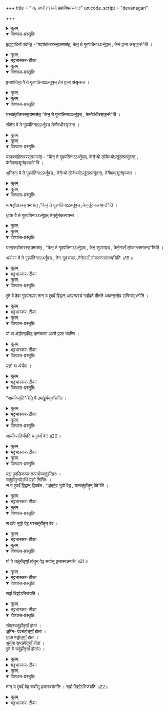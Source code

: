 +++
title = "१६ प्रश्नोत्तररूपो ब्रह्मविषयसंवादः"
unicode_script = "devanagari"

+++
<div class="js_include" url="/vedAH_yajuH/taittirIyam/sArasvata-vibhAgaH/brAhmaNam/sarva-prastutiH/2/3_hotR-brAhmaNAdi/05_prashnottararUpo_brahmaviShayasaMvAdaH"  newLevelForH1="1" includeTitle="true">

<details><summary>मूलम्</summary>

ब्र॒ह्म॒वा॒दिनो॑ वदन्ति ।
यद्दश॑होतारस्स॒त्रमास॑त ।
केन॒ ते गृ॒हप॑तिनाऽऽर्ध्नुवन् ।
केन॑ प्र॒जा अ॑सृज॒न्तेति॑ ।
</details>

<details open><summary>विश्वास-प्रस्तुतिः</summary>

ब्र॒ह्म॒वा॒दिनो॑ वदन्ति॒ -"यद्दश॑होतारस्स॒त्रमास॑त॒, केन॒ ते गृ॒हप॑तिनाऽऽर्ध्नुव॒न्न् , केन॑ प्र॒जा अ॑सृज॒न्ते"ति॑ ।
</details>

<details><summary>मूलम्</summary>

ब्र॒ह्म॒वा॒दिनो॑ वदन्ति॒ -"यद्दश॑होतारस्स॒त्रमास॑त॒, केन॒ ते गृ॒हप॑तिनाऽऽर्ध्नुव॒न्न् , केन॑ प्र॒जा अ॑सृज॒न्ते"ति॑ ।
</details>

<details><summary>भट्टभास्कर-टीका</summary>

1-5ब्रह्मवादिन इत्यादि ॥ अविवाक्येऽह्नि इतरे पृच्छन्ति । गृहपतिः प्रतिवचनं ब्रूते । दशहोतारस्सत्रमासत । तदानीं केन गृहपतिना आर्ध्नुवन् वृद्धिं प्राप्नुवन् कर्मफलमलभन्त? केन च गृहपतिना प्रजा असृजन्त? फलविशेषप्रश्नः । दशहोतुरसाधारणफलत्वात् ।
</details>


<details><summary>मूलम्</summary>

प्र॒जाप॑तिना॒ वै ते गृ॒हप॑तिनाऽऽर्ध्नुवन् ।  
तेन॑ प्र॒जा अ॑सृजन्त ।
</details>

<details open><summary>विश्वास-प्रस्तुतिः</summary>

प्र॒जाप॑तिना॒ वै ते गृ॒हप॑तिनाऽऽर्ध्नुव॒न्न्  तेन॑ प्र॒जा अ॑सृजन्त ।
</details>

<details><summary>मूलम्</summary>

प्र॒जाप॑तिना॒ वै ते गृ॒हप॑तिनाऽऽर्ध्नुव॒न्न्  तेन॑ प्र॒जा अ॑सृजन्त ।
</details>


<details><summary>मूलम्</summary>

यच्चतु॑र्होतारस्स॒त्रमास॑त ।
केन॒ ते गृ॒हप॑तिनाऽऽर्ध्नुवन् ।
केनौष॑धीरसृज॒न्तेति॑ ।
सोमे॑न॒ वै ते गृ॒हप॑तिनाऽऽर्ध्नुवन्न् ॥17॥  
तेनौष॑धीरसृजन्त ।
</details>

<details open><summary>विश्वास-प्रस्तुतिः</summary>

यच्चतु॑र्होतारस्स॒त्रमास॑त॒ "केन॒ ते गृ॒हप॑तिनाऽऽर्ध्नुव॒न्न् , केनौष॑धीरसृज॒न्ते"ति॑ ।

सोमे॑न॒ वै ते गृ॒हप॑तिनाऽऽर्ध्नुव॒न्न्  तेनौष॑धीरसृजन्त ।
</details>

<details><summary>मूलम्</summary>

यच्चतु॑र्होतारस्स॒त्रमास॑त॒ "केन॒ ते गृ॒हप॑तिनाऽऽर्ध्नुव॒न्न् , केनौष॑धीरसृज॒न्ते"ति॑ ।

सोमे॑न॒ वै ते गृ॒हप॑तिनाऽऽर्ध्नुव॒न्न्  तेनौष॑धीरसृजन्त ।
</details>


<details><summary>मूलम्</summary>

यत्पञ्च॑होतारस्स॒त्रमास॑त ।
केन॒ ते गृ॒हप॑तिनाऽऽर्ध्नुवन् ।
केनै॒भ्यो लो॒केभ्योऽसु॑रा॒न्प्राणु॑दन्त ।
केनै॑षाम्प॒शून॑वृञ्ज॒तेति॑ ।
अ॒ग्निना॒ वै ते गृ॒हप॑तिनाऽऽर्ध्नुवन् ।
तेनै॒भ्यो लो॒केभ्योऽसु॑रा॒न्प्राणु॑दन्त ।
तेनै॑षाम्प॒शून॑वृञ्जत ।
</details>

<details open><summary>विश्वास-प्रस्तुतिः</summary>

यत्पञ्च॑होतारस्स॒त्रमास॑त॒ - "केन॒ ते गृ॒हप॑तिनाऽऽर्ध्नुव॒न्न्, केनै॒भ्यो लो॒केभ्योऽसु॑रा॒न्प्राणु॑दन्त॒ ,
केनै॑षाम्प॒शून॑वृञ्ज॒ते"ति॑ ।

अ॒ग्निना॒ वै ते गृ॒हप॑तिनाऽऽर्ध्नुव॒न्न् , तेनै॒भ्यो लो॒केभ्योऽसु॑रा॒न्प्राणु॑दन्त॒, तेनै॑षाम्प॒शून॑वृञ्जत ।
</details>

<details><summary>मूलम्</summary>

यत्पञ्च॑होतारस्स॒त्रमास॑त॒ - "केन॒ ते गृ॒हप॑तिनाऽऽर्ध्नुव॒न्न्, केनै॒भ्यो लो॒केभ्योऽसु॑रा॒न्प्राणु॑दन्त॒ ,
केनै॑षाम्प॒शून॑वृञ्ज॒ते"ति॑ ।

अ॒ग्निना॒ वै ते गृ॒हप॑तिनाऽऽर्ध्नुव॒न्न् , तेनै॒भ्यो लो॒केभ्योऽसु॑रा॒न्प्राणु॑दन्त॒, तेनै॑षाम्प॒शून॑वृञ्जत ।
</details>


<details><summary>मूलम्</summary>

यत्षड्ढो॑तारस्स॒त्रमास॑त ।
केन॒ ते गृ॒हप॑तिनाऽऽर्ध्नुवन्न् ॥18॥  
केन॒र्तून॑कल्पय॒न्तेति॑ ।
धा॒त्रा वै ते गृ॒हप॑तिनाऽऽर्ध्नुवन् ।
तेन॒र्तून॑कल्पयन्त ।
</details>

<details open><summary>विश्वास-प्रस्तुतिः</summary>

यत्षड्ढो॑तारस्स॒त्रमास॑त॒ ,"केन॒ ते गृ॒हप॑तिनाऽऽर्ध्नुव॒न्न् ,केन॒र्तून॑कल्पय॒न्ते"ति॑ ।

धा॒त्रा वै ते गृ॒हप॑तिनाऽऽर्ध्नुव॒न्न् तेन॒र्तून॑कल्पयन्त ।
</details>

<details><summary>मूलम्</summary>

यत्षड्ढो॑तारस्स॒त्रमास॑त॒ ,"केन॒ ते गृ॒हप॑तिनाऽऽर्ध्नुव॒न्न् ,केन॒र्तून॑कल्पय॒न्ते"ति॑ ।

धा॒त्रा वै ते गृ॒हप॑तिनाऽऽर्ध्नुव॒न्न् तेन॒र्तून॑कल्पयन्त ।
</details>


<details><summary>मूलम्</summary>

यत्स॒प्तहो॑तारस्स॒त्रमास॑त ।
केन॒ ते गृ॒हप॑तिनाऽऽर्ध्नुवन् ।
केन॒ सुव॑रायन् ।
केने॒माल्ँ लो॒कान्त्सम॑तन्व॒न्निति॑ ।
अ॒र्य॒म्णा वै ते गृ॒हप॑तिनाऽऽर्ध्नुवन् ।
तेन॒ सुव॑रायन् ।
तेने॒माल्ँ लो॒कान्त्सम॑तन्व॒न्निति॑ ॥19॥  
</details>

<details open><summary>विश्वास-प्रस्तुतिः</summary>

यत्स॒प्तहो॑तारस्स॒त्रमास॑त॒ , "केन॒ ते गृ॒हप॑तिनाऽऽर्ध्नुव॒न्न् , केन॒ सुव॑राय॒न्न् , केने॒माल्ँ लो॒कान्त्सम॑तन्व॒"न्निति॑ ।

अ॒र्य॒म्णा वै ते गृ॒हप॑तिनाऽऽर्ध्नुव॒न्न् , तेन॒ सुव॑राय॒न्न् ,तेने॒माल्ँ लो॒कान्त्सम॑तन्व॒न्निति॑ ॥19॥  
</details>

<details><summary>मूलम्</summary>

यत्स॒प्तहो॑तारस्स॒त्रमास॑त॒ , "केन॒ ते गृ॒हप॑तिनाऽऽर्ध्नुव॒न्न् , केन॒ सुव॑राय॒न्न् , केने॒माल्ँ लो॒कान्त्सम॑तन्व॒"न्निति॑ ।

अ॒र्य॒म्णा वै ते गृ॒हप॑तिनाऽऽर्ध्नुव॒न्न् , तेन॒ सुव॑राय॒न्न् ,तेने॒माल्ँ लो॒कान्त्सम॑तन्व॒न्निति॑ ॥19॥  
</details>

<details><summary>भट्टभास्कर-टीका</summary>

एवमितरैः पृष्टे गृहपतिः प्रतिब्रूते - प्रजापतिनेत्यादि । गतम् । गृहपतिः प्रधानयजमानः ।
दशहोतृप्रधानाद्दशहोतारः । एवं चतुर्होतार इत्यादि ॥
</details>


<details><summary>मूलम्</summary>

ए॒ते वै दे॒वा गृ॒हप॑तयः ।
तान् य ए॒वव्ँ वि॒द्वान् ।
अप्य॒न्यस्य॑ गार्हप॒ते दीक्ष॑ते ।
अ॒वा॒न्त॒रमे॒व स॒त्रिणा॑मृध्नोति ।
</details>

<details open><summary>विश्वास-प्रस्तुतिः</summary>

ए॒ते वै दे॒वा गृ॒हप॑तय॒स् तान् य ए॒वव्ँ वि॒द्वान् अप्य॒न्यस्य॑ गार्हप॒ते दीक्ष॑ते अवान्त॒रमे॒व स॒त्रिणा॑मृध्नोति ।
</details>

<details><summary>मूलम्</summary>

ए॒ते वै दे॒वा गृ॒हप॑तय॒स् तान् य ए॒वव्ँ वि॒द्वान् अप्य॒न्यस्य॑ गार्हप॒ते दीक्ष॑ते अवान्त॒रमे॒व स॒त्रिणा॑मृध्नोति ।
</details>

<details><summary>भट्टभास्कर-टीका</summary>

6एते वा इत्यादि ॥ एते प्रजापत्यादयो देवानां मध्ये गृहपतयः । एवं तान् गृहपतीन् विद्वान् योऽन्यस्यापि गार्हपते गृहपतिसंबन्धिनि कर्मणि दीक्षते सोप्यवान्तरं पृथक्पृथगेव सत्रिणां सर्वेषां ऋध्नोति ऋद्धिं माप्नोति । किं पुनरात्मनो गार्हपते यो दीक्षते ॥
</details>


<details><summary>मूलम्</summary>

यो वा अ॑र्य॒मण॒व्ँवेद॑ ।
दान॑कामा अस्मै प्र॒जा भ॑वन्ति ।
</details>

<details open><summary>विश्वास-प्रस्तुतिः</summary>

यो वा अ॑र्य॒मण॒व्ँवेद॒ दान॑कामा अस्मै प्र॒जा भ॑वन्ति ।
</details>

<details><summary>मूलम्</summary>

यो वा अ॑र्य॒मण॒व्ँवेद॒ दान॑कामा अस्मै प्र॒जा भ॑वन्ति ।
</details>

<details><summary>भट्टभास्कर-टीका</summary>

7यो वा इत्यादिर्यज्ञस्तुतिः यष्टुस्स्तुतिर्वा, अर्यणो वा स्तुतिः ॥ अरीन् यमयति निगृह्णातीत्यर्यमा, यष्टा दाता च । तं यो वेद अस्मै प्रजा दानकामा भवन्ति ।
अस्य वा प्रजा यष्ट्र्यो दात्र्यश्च भवन्ति । 'शीलिकामि' इत्यादिना णप्रत्ययान्तत्वेन ङीबभावः ।
</details>

<details open><summary>विश्वास-प्रस्तुतिः</summary>

य॒ज्ञो वा अ॑र्य॒मा ।
</details>

<details><summary>मूलम्</summary>

य॒ज्ञो वा अ॑र्य॒मा ।
</details>

<details><summary>भट्टभास्कर-टीका</summary>

यज्ञवत्पूज्यः खल्वर्यमा ।
</details>

<details open><summary>विश्वास-प्रस्तुतिः</summary>

"आर्या॑वस॒ति"रिति॒ वै तमा॑हु॒र्यम्प्र॒शँस॑न्ति ।
</details>

<details><summary>मूलम्</summary>

"आर्या॑वस॒ति"रिति॒ वै तमा॑हु॒र्यम्प्र॒शँस॑न्ति ।
</details>

<details><summary>भट्टभास्कर-टीका</summary>

इदानमिर्यम्णः पूज्यत्वे हेतुमाह - यं हि प्रशंसन्ति तमार्यावसतिमाहुः । आर्याणां साधूनां दातॄणां वा आवासमाहुः । वनस्पत्यादित्वादाद्युदात्तत्वम् । आर्यावसतिरित्येव प्रशंसनीय इत्याहुः । स चार्याणां साधूनां देवमनुष्याणामावासो दाता यष्टा च । तस्मात्स एवार्यमा आर्याणां निर्भीकत्वादेर्दाता । अर्यमेति पृषोदरादिः ।
</details>


<details><summary>मूलम्</summary>

आर्या॑वस॒तिर्भ॑वति ।
य ए॒वव्ँ वेद॑ ॥20॥  
</details>

<details open><summary>विश्वास-प्रस्तुतिः</summary>

आर्या॑वस॒तिर्भ॑वति॒ य ए॒वव्ँ वेद॑ ॥20॥  
</details>

<details><summary>मूलम्</summary>

आर्या॑वस॒तिर्भ॑वति॒ य ए॒वव्ँ वेद॑ ॥20॥  
</details>

<details><summary>भट्टभास्कर-टीका</summary>

एवं यथोक्तप्रकारं अर्यम्णो वेदिता आर्यावसतिर्भवति, यष्टा दाता च भवति ॥
</details>


<details><summary>मूलम्</summary>

यद्वा इ॒दङ्किञ्च॑ ।
तत्सर्व॒ञ्चतु॑र्होतारः ।
चतु॑र्होतृ॒भ्योऽधि॑ य॒ज्ञो निर्मि॑तः ।
स य ए॒वव्ँ वि॒द्वान् वि॒वदे॑त ।
अ॒हमे॒व भूयो॑ वेद ।
यश्चतु॑र्होतॄ॒न् वेदेति॑ ।
</details>

<details open><summary>विश्वास-प्रस्तुतिः</summary>

यद्वा इ॒दङ्किञ्च॒ तत्सर्व॒ञ्चतु॑र्होतारः ।  
चतु॑र्होतृ॒भ्योऽधि॑ य॒ज्ञो निर्मि॑तः ।  
स य ए॒वव्ँ वि॒द्वान् वि॒वदे॑त , "अ॒हमे॒व भूयो॑ वेद॒ , यश्चतु॑र्होतॄ॒न् वेदे"ति॑ ।
</details>

<details><summary>मूलम्</summary>

यद्वा इ॒दङ्किञ्च॒ तत्सर्व॒ञ्चतु॑र्होतारः ।  
चतु॑र्होतृ॒भ्योऽधि॑ य॒ज्ञो निर्मि॑तः ।  
स य ए॒वव्ँ वि॒द्वान् वि॒वदे॑त , "अ॒हमे॒व भूयो॑ वेद॒ , यश्चतु॑र्होतॄ॒न् वेदे"ति॑ ।
</details>

<details><summary>भट्टभास्कर-टीका</summary>

8यद्वा इत्यादि ॥ इदं विश्वं दृश्यमानं श्रूयमाणं च चतुर्होतारः दशहोत्रादयः चत्रुर्होतृभवत्वात् ताच्छब्द्यम् । किं बहुना, यज्ञोपि सर्वश्चतुर्होतृभ्यो निर्मितः । एवं चतुर्होतृमाहात्म्यमुक्तप्रकारं विद्वान् यो नाम कश्चिल्लोके अन्येन विवदेत । कथम्? अहमेव भूयो वेद बहुतरं जानामि नेतरः मनुष्यो मत्तुल्यो बहुज्ञो नास्त्येव कश्चित्, योऽहं चतुर्होतॄन्त् वेद याथात्म्येन जानामीति ॥
</details>


<details><summary>मूलम्</summary>

स ह्ये॑व भूयो॒ वेद॑ ।
यश्चतु॑र्होतॄ॒न् वेद॑ ।
</details>

<details open><summary>विश्वास-प्रस्तुतिः</summary>

स ह्ये॑व भूयो॒ वेद॒ यश्चतु॑र्होतॄ॒न् वेद॑ ।
</details>

<details><summary>मूलम्</summary>

स ह्ये॑व भूयो॒ वेद॒ यश्चतु॑र्होतॄ॒न् वेद॑ ।
</details>

<details><summary>भट्टभास्कर-टीका</summary>

9अस्मिन् विवादे वयं निर्णायं ब्रूम इत्याह - स ह्येवेत्यादि ॥ यदुक्तमहमेव भूयो वेदेति, सत्यमेव । स ह्येव भूयो वेद यश्चतुर्होतॄन् वेदेति, नेतरः । नात्र विवादः दीयतां हस्ते परशुरिति भावः ॥
</details>


<details><summary>मूलम्</summary>

यो वै चतु॑र्होतृणाँ॒ होतॄ॒न् वेद॑ ।
सर्वा॑सु प्र॒जास्वन्न॑मत्ति ॥21॥  
</details>

<details open><summary>विश्वास-प्रस्तुतिः</summary>

यो वै चतु॑र्होतृणाँ॒ होतॄ॒न् वेद॒ सर्वा॑सु प्र॒जास्वन्न॑मत्ति ॥21॥  
</details>

<details><summary>मूलम्</summary>

यो वै चतु॑र्होतृणाँ॒ होतॄ॒न् वेद॒ सर्वा॑सु प्र॒जास्वन्न॑मत्ति ॥21॥  
</details>

<details><summary>भट्टभास्कर-टीका</summary>

10यो वा इत्यादि ॥ यश्चतुर्होतृणां दशहोत्रादीनां होतॄन् वेद सर्वासु प्रजासु मध्ये अन्नमत्ति भोक्ता भवति, सर्वप्रजा विषये भुङ्क्ते ।
</details>

<details open><summary>विश्वास-प्रस्तुतिः</summary>

सर्वा॒ दिशो॒ऽभिज॑यति ।
</details>

<details><summary>मूलम्</summary>

सर्वा॒ दिशो॒ऽभिज॑यति ।
</details>

<details><summary>भट्टभास्कर-टीका</summary>

सर्वाश्च दिशोऽभिजयति ।
</details>

<details open><summary>विश्वास-प्रस्तुतिः</summary>

सोम॒श्चतु॑र्होतृणाँ॒ होता॑ ।  
अ॒ग्निᳶ पञ्च॑होतृणाँ॒ होता॑ ।  
धा॒ता षड्ढो॑तृणाँ॒ होता॑ ।   
अ॒र्य॒मा स॒प्तहो॑तृणाँ॒ होता॑ ।  
ए॒ते वै चतु॑र्होतृणाँ॒ होता॑रः ।  
</details>

<details><summary>मूलम्</summary>

सोम॒श्चतु॑र्होतृणाँ॒ होता॑ ।  
अ॒ग्निᳶ पञ्च॑होतृणाँ॒ होता॑ ।  
धा॒ता षड्ढो॑तृणाँ॒ होता॑ ।   
अ॒र्य॒मा स॒प्तहो॑तृणाँ॒ होता॑ ।  
ए॒ते वै चतु॑र्होतृणाँ॒ होता॑रः ।  
</details>

<details><summary>भट्टभास्कर-टीका</summary>

प्रजापत्यादयश्चतुहोतृणां होतारः होतृस्थानीयाः, एषां यज्ञत्वात् । प्रजापत्यादयो होतारः, कर्तृत्वसामान्यात् ।
</details>


<details><summary>मूलम्</summary>

तान् य ए॒वव्ँ वेद॑ ।
सर्वा॑सु प्र॒जास्वन्न॑मत्ति ।
सर्वा॒ दिशो॒ऽभिज॑यति ॥22॥  
</details>

<details open><summary>विश्वास-प्रस्तुतिः</summary>

तान् य ए॒वव्ँ वेद॒ सर्वा॑सु प्र॒जास्वन्न॑मत्ति ।
सर्वा॒ दिशो॒ऽभिज॑यति ॥22॥  
</details>

<details><summary>मूलम्</summary>

तान् य ए॒वव्ँ वेद॒ सर्वा॑सु प्र॒जास्वन्न॑मत्ति ।
सर्वा॒ दिशो॒ऽभिज॑यति ॥22॥  
</details>

<details><summary>भट्टभास्कर-टीका</summary>

एवं वेदिताऽपि सर्वासु प्रजास्वन्नमत्ति, अभिजयति च सर्वा दिशः ॥
इति तैत्तिरीयब्राह्मणे द्वितीयाष्टके तृतीयप्रपाठके पञ्चमोऽनुवाकः ॥  

</details>
</div>